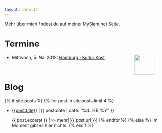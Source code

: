 ```yaml
---
layout: default
---
```


Mehr über mich findest du auf meiner [MySlam.net Seite](http://www.myslam.net/de/slam-poet/4191).

Termine
=======
<a style="float:right;margin-right:20px;" href="http://www.myslam.net/de/slam-poet/4191">
  <img style="width:64px;" src="http://www.myslam.net/img/profiles/big/4191.jpg" />
</a>

- Mittwoch, 5. Mai 2012:
  [Hamburg - Kultur Kost](http://www.myslam.net/de/poetry-slam-calendar/event/8308)

<span style="clear:right;">&nbsp;</span>

Blog
====

{% if site.posts %}
{% for post in site.posts limit:4 %}
- [{{post.title}}]({{post.url}}) | {{ post.date | date: "%d\. %B %Y" }}

  {{ post.excerpt }} [>>&nbsp;mehr]({{ post.url }})
{% endfor %}
{% else %}
Im Moment gibt es hier nichts.
{% endif %}
